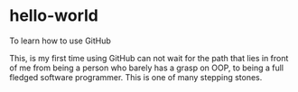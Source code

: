 # hello-world
To learn how to use GitHub

This, is my first time using GitHub can not wait for the
path that lies in front of me from being a person who barely 
has a grasp on OOP, to being a full fledged software programmer.
This is one of many stepping stones. 
